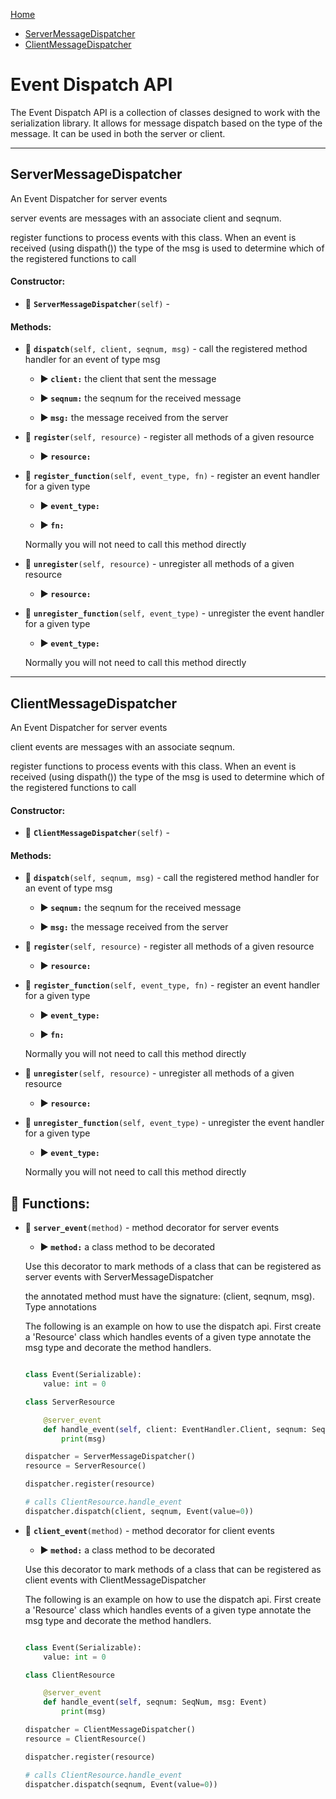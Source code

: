 [Home](../README.md)
* [ServerMessageDispatcher](#servermessagedispatcher)
* [ClientMessageDispatcher](#clientmessagedispatcher)

 # Event Dispatch API
 The Event Dispatch API is a collection of classes designed to work with the serialization library. It allows for message dispatch based on the type of the message. It can be used in both the server or client.
 
---
## ServerMessageDispatcher
An Event Dispatcher for server events

server events are messages with an associate client and seqnum.

register functions to process events with this class. When an event is received (using dispath()) the type of the msg is used to determine which of the registered functions to call




#### Constructor:

* :small_blue_diamond: **`ServerMessageDispatcher`**`(self)` - 

#### Methods:

* :small_blue_diamond: **`dispatch`**`(self, client, seqnum, msg)` - call the registered method handler for an event of type msg

  * **:arrow_forward: `client:`** the client that sent the message

  * **:arrow_forward: `seqnum:`** the seqnum for the received message

  * **:arrow_forward: `msg:`** the message received from the server

  

* :small_blue_diamond: **`register`**`(self, resource)` - register all methods of a given resource

  * **:arrow_forward: `resource:`** 

  

* :small_blue_diamond: **`register_function`**`(self, event_type, fn)` - register an event handler for a given type

  * **:arrow_forward: `event_type:`** 

  * **:arrow_forward: `fn:`** 

  Normally you will not need to call this method directly

  

* :small_blue_diamond: **`unregister`**`(self, resource)` - unregister all methods of a given resource

  * **:arrow_forward: `resource:`** 

  

* :small_blue_diamond: **`unregister_function`**`(self, event_type)` - unregister the event handler for a given type

  * **:arrow_forward: `event_type:`** 

  Normally you will not need to call this method directly

  

---
## ClientMessageDispatcher
An Event Dispatcher for server events

client events are messages with an associate seqnum.

register functions to process events with this class. When an event is received (using dispath()) the type of the msg is used to determine which of the registered functions to call




#### Constructor:

* :small_blue_diamond: **`ClientMessageDispatcher`**`(self)` - 

#### Methods:

* :small_blue_diamond: **`dispatch`**`(self, seqnum, msg)` - call the registered method handler for an event of type msg

  * **:arrow_forward: `seqnum:`** the seqnum for the received message

  * **:arrow_forward: `msg:`** the message received from the server

  

* :small_blue_diamond: **`register`**`(self, resource)` - register all methods of a given resource

  * **:arrow_forward: `resource:`** 

  

* :small_blue_diamond: **`register_function`**`(self, event_type, fn)` - register an event handler for a given type

  * **:arrow_forward: `event_type:`** 

  * **:arrow_forward: `fn:`** 

  Normally you will not need to call this method directly

  

* :small_blue_diamond: **`unregister`**`(self, resource)` - unregister all methods of a given resource

  * **:arrow_forward: `resource:`** 

  

* :small_blue_diamond: **`unregister_function`**`(self, event_type)` - unregister the event handler for a given type

  * **:arrow_forward: `event_type:`** 

  Normally you will not need to call this method directly

  


## :cherry_blossom: Functions:

* :small_blue_diamond: **`server_event`**`(method)` - method decorator for server events

  * **:arrow_forward: `method:`** a class method to be decorated

  Use this decorator to mark methods of a class that can be registered as server events with ServerMessageDispatcher

  the annotated method must have the signature: (client, seqnum, msg). Type annotations

  The following is an example on how to use the dispatch api. First create a 'Resource' class which handles events of a given type annotate the msg type and decorate the method handlers.

  

    ```python

    class Event(Serializable):
        value: int = 0

    class ServerResource

        @server_event
        def handle_event(self, client: EventHandler.Client, seqnum: SeqNum, msg: Event)
            print(msg)

    dispatcher = ServerMessageDispatcher()
    resource = ServerResource()

    dispatcher.register(resource)

    # calls ClientResource.handle_event
    dispatcher.dispatch(client, seqnum, Event(value=0))

    ```

  

* :small_blue_diamond: **`client_event`**`(method)` - method decorator for client events

  * **:arrow_forward: `method:`** a class method to be decorated

  Use this decorator to mark methods of a class that can be registered as client events with ClientMessageDispatcher

  The following is an example on how to use the dispatch api. First create a 'Resource' class which handles events of a given type annotate the msg type and decorate the method handlers.

  

    ```python

    class Event(Serializable):
        value: int = 0

    class ClientResource

        @server_event
        def handle_event(self, seqnum: SeqNum, msg: Event)
            print(msg)

    dispatcher = ClientMessageDispatcher()
    resource = ClientResource()

    dispatcher.register(resource)

    # calls ClientResource.handle_event
    dispatcher.dispatch(seqnum, Event(value=0))

    ```

  

